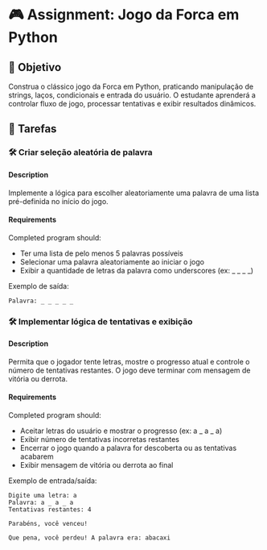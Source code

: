 

# 🎮 Assignment: Jogo da Forca em Python

## 🎯 Objetivo

Construa o clássico jogo da Forca em Python, praticando manipulação de strings, laços, condicionais e entrada do usuário. O estudante aprenderá a controlar fluxo de jogo, processar tentativas e exibir resultados dinâmicos.

## 📝 Tarefas

### 🛠️ Criar seleção aleatória de palavra

#### Description
Implemente a lógica para escolher aleatoriamente uma palavra de uma lista pré-definida no início do jogo.

#### Requirements
Completed program should:

- Ter uma lista de pelo menos 5 palavras possíveis
- Selecionar uma palavra aleatoriamente ao iniciar o jogo
- Exibir a quantidade de letras da palavra como underscores (ex: _ _ _ _)

Exemplo de saída:
```
Palavra: _ _ _ _ _
```

### 🛠️ Implementar lógica de tentativas e exibição

#### Description
Permita que o jogador tente letras, mostre o progresso atual e controle o número de tentativas restantes. O jogo deve terminar com mensagem de vitória ou derrota.

#### Requirements
Completed program should:

- Aceitar letras do usuário e mostrar o progresso (ex: a _ a _ a)
- Exibir número de tentativas incorretas restantes
- Encerrar o jogo quando a palavra for descoberta ou as tentativas acabarem
- Exibir mensagem de vitória ou derrota ao final

Exemplo de entrada/saída:
```
Digite uma letra: a
Palavra: a _ a _ a
Tentativas restantes: 4
```
```
Parabéns, você venceu!
```
```
Que pena, você perdeu! A palavra era: abacaxi
```
